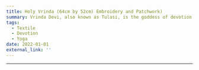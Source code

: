 ```yaml
---
title: Holy Vrinda (64cm by 52cm) Embroidery and Patchwork)
summary: Vrinda Devi, also known as Tulasi, is the goddess of devotion and the guardian of Vrindavan’s sacred forests. She lovingly arranges Radha and Krishna’s pastimes, ensuring the groves bloom with divine beauty.
tags:
  - Textile
  - Devotion
  - Yoga
date: 2022-01-01
external_link: ''
---
```

---